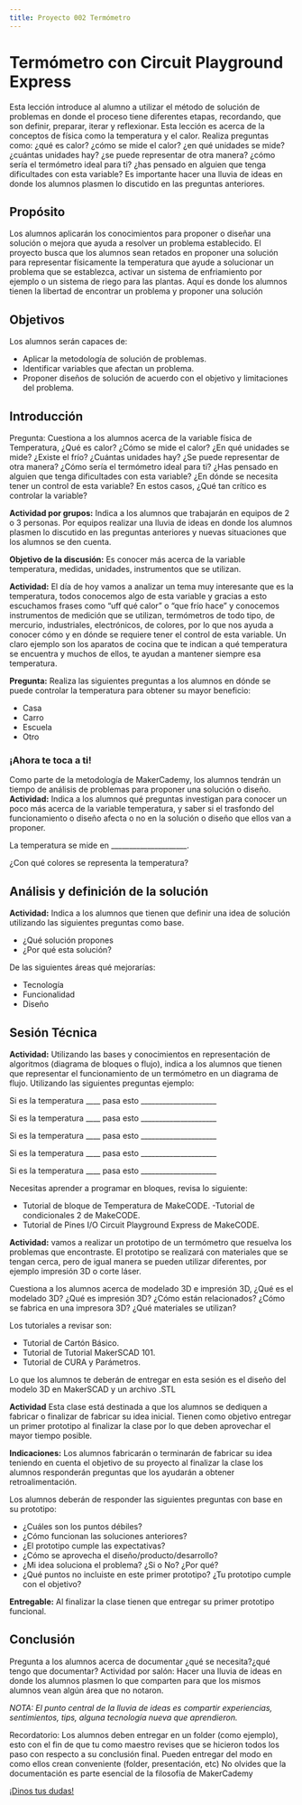```yaml
---
title: Proyecto 002 Termómetro
---
```


# Termómetro con Circuit Playground Express

Esta lección introduce al alumno a utilizar el método de solución de problemas en donde el proceso tiene diferentes etapas, recordando, que son definir, preparar, iterar y reflexionar. Esta lección es acerca de la conceptos de física como la temperatura y el calor. Realiza preguntas como: ¿qué es calor? ¿cómo se mide el calor? ¿en qué unidades se mide? ¿cuántas unidades hay? ¿se puede representar de otra manera? ¿cómo sería el termómetro ideal para ti? ¿has pensado en alguien que tenga dificultades con esta variable? Es importante hacer una lluvia de ideas en donde los alumnos plasmen lo discutido en las preguntas anteriores.


## Propósito
Los alumnos aplicarán los conocimientos para proponer o diseñar una solución o mejora que ayuda a resolver un problema establecido. El proyecto busca que los alumnos sean retados en proponer una solución para representar físicamente la temperatura que ayude a solucionar un problema que se establezca, activar un sistema de enfriamiento por ejemplo o un sistema de riego para las plantas. Aquí es donde los alumnos tienen la libertad de encontrar un problema y proponer una solución


## Objetivos
Los alumnos serán capaces de: 
- Aplicar la metodología de solución de problemas. 
- Identificar variables que afectan un problema. 
- Proponer diseños de solución de acuerdo con el objetivo y limitaciones del problema.



## Introducción

Pregunta: Cuestiona a los alumnos acerca de la variable física de Temperatura, ¿Qué es calor? ¿Cómo se mide el calor? ¿En qué unidades se mide? ¿Existe el frío? ¿Cuántas unidades hay? ¿Se puede representar de otra manera? ¿Cómo sería el termómetro ideal para ti? ¿Has pensado en alguien que tenga dificultades con esta variable? ¿En dónde se necesita tener un control de esta variable? En estos casos, ¿Qué tan crítico es controlar la variable?

**Actividad por grupos:** Indica a los alumnos que trabajarán en equipos de 2 o 3 personas. 
Por equipos realizar una lluvia de ideas en donde los alumnos plasmen lo discutido en las preguntas anteriores y nuevas situaciones que los alumnos se den cuenta.

**Objetivo de la discusión:** Es conocer más acerca de la variable temperatura, medidas, unidades, instrumentos que se utilizan.

**Actividad:** El día de hoy vamos a analizar un tema muy interesante que es la temperatura, todos conocemos algo de esta variable y gracias a esto escuchamos frases como “uff qué calor” o “que frío hace” y conocemos instrumentos de medición que se utilizan, termómetros de todo tipo, de mercurio, industriales, electrónicos, de colores, por lo que nos ayuda a conocer cómo y en dónde se requiere tener el control de esta variable. Un claro ejemplo son los aparatos de cocina que te indican a qué temperatura se encuentra y muchos de ellos, te ayudan a mantener siempre esa temperatura.

**Pregunta:** Realiza las siguientes preguntas a los alumnos en dónde se puede controlar la temperatura para obtener su mayor beneficio: 
- Casa 
- Carro 
- Escuela 
- Otro


### ¡Ahora te toca a ti!
Como parte de la metodología de MakerCademy, los alumnos tendrán un tiempo de análisis de problemas para proponer una solución o diseño. 
**Actividad:** Indica a los alumnos qué preguntas investigan para conocer un poco más acerca de la variable temperatura, y saber si el trasfondo del funcionamiento o diseño afecta o no en la solución o diseño que ellos van a proponer.

La temperatura se mide en  _____________________. 

¿Con qué colores se representa la temperatura?

## Análisis y definición de la solución
**Actividad:** Indica a los alumnos que tienen que definir una idea de solución utilizando las siguientes preguntas como base.
- ¿Qué solución propones   
- ¿Por qué esta solución?   

De las siguientes áreas qué mejorarías:      
- Tecnología      
- Funcionalidad      
- Diseño


## Sesión Técnica
**Actividad:** Utilizando las bases y conocimientos en representación de algoritmos (diagrama de bloques o flujo), indica a los alumnos que tienen que representar el funcionamiento de un termómetro en un diagrama de flujo. Utilizando las siguientes preguntas ejemplo:

Si es la temperatura ____ pasa esto _____________________ 

Si es la temperatura ____ pasa esto _____________________ 

Si es la temperatura ____ pasa esto _____________________ 

Si es la temperatura ____ pasa esto _____________________ 

Si es la temperatura ____ pasa esto _____________________

Necesitas aprender a programar en bloques, revisa lo siguiente:

- Tutorial de bloque de Temperatura de MakeCODE. 
 -Tutorial de condicionales 2 de MakeCODE. 
- Tutorial de Pines I/O Circuit Playground Express de MakeCODE.

**Actividad:** vamos a realizar un prototipo de un termómetro que resuelva los problemas que encontraste. El prototipo se realizará con materiales que se tengan cerca, pero de igual manera se pueden utilizar diferentes, por ejemplo impresión 3D o corte láser.

Cuestiona a los alumnos acerca de modelado 3D e impresión 3D, ¿Qué es el modelado 3D? ¿Qué es impresión 3D? ¿Cómo están relacionados? ¿Cómo se fabrica en una impresora 3D? ¿Qué materiales se utilizan? 

Los tutoriales a revisar son:
- Tutorial de Cartón Básico. 
- Tutorial de Tutorial MakerSCAD 101. 
- Tutorial de CURA y Parámetros.

Lo que los alumnos te deberán de entregar en esta sesión es el diseño del modelo 3D en MakerSCAD y un archivo .STL

**Actividad** Esta clase está destinada a que los alumnos se dediquen a fabricar o finalizar de fabricar su idea inicial. Tienen como objetivo entregar un primer prototipo al finalizar la clase por lo que deben aprovechar el mayor tiempo posible.

**Indicaciones:** Los alumnos fabricarán o terminarán de fabricar su idea teniendo en cuenta el objetivo de su proyecto al finalizar la clase los alumnos responderán preguntas que los ayudarán a obtener retroalimentación.

Los alumnos deberán de responder las siguientes preguntas con base en su prototipo:
- ¿Cuáles son los puntos débiles? 
- ¿Cómo funcionan las soluciones anteriores? 
- ¿El prototipo cumple las expectativas? 
- ¿Cómo se aprovecha el diseño/producto/desarrollo? 
- ¿Mi idea soluciona el problema? ¿Si o No? ¿Por qué? 
- ¿Qué puntos no incluiste en este primer prototipo? ¿Tu prototipo cumple con el objetivo? 

**Entregable:** Al finalizar la clase tienen que entregar su primer prototipo funcional.

## Conclusión

Pregunta a los alumnos acerca de documentar ¿qué se necesita?¿qué tengo que documentar? Actividad por salón: Hacer una lluvia de ideas en donde los alumnos plasmen lo que comparten para que los mismos alumnos vean algún área que no notaron. 

*NOTA: El punto central de la lluvia de ideas es compartir experiencias, sentimientos, tips, alguna tecnología nueva que aprendieron.*

Recordatorio: Los alumnos deben entregar en un folder (como ejemplo), esto con el fin de que tu como maestro revises que se hicieron todos los paso con respecto a su conclusión final. Pueden entregar del modo en como ellos crean conveniente (folder, presentación, etc)
No olvides que la documentación es parte esencial de la filosofía de MakerCademy


<a class="btn btn-primary" target="_blank" href="http://www.makermex.com/forum/makercademy-124"></i> ¡Dinos tus dudas!</a>
